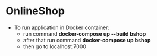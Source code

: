 # OnlineShop

- To run application in Docker container:
    - run command **docker-compose up --build bshop**
    - after that run command **docker-compose up bshop**
    - then go to localhost:7000
